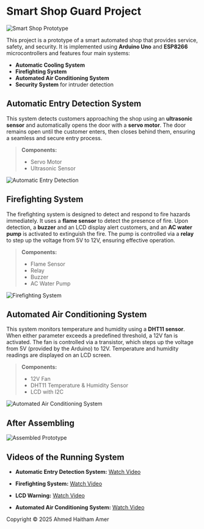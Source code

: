 # Smart Shop Guard Project

![Smart Shop Prototype](https://github.com/user-attachments/assets/817044e5-c3e2-4efb-a62e-8bb6452c51aa)

This project is a prototype of a smart automated shop that provides service, safety, and security. It is implemented using **Arduino Uno** and **ESP8266** microcontrollers and features four main systems:

- **Automatic Cooling System**
- **Firefighting System**
- **Automated Air Conditioning System**
- **Security System** for intruder detection

## Automatic Entry Detection System

This system detects customers approaching the shop using an **ultrasonic sensor** and automatically opens the door with a **servo motor**. The door remains open until the customer enters, then closes behind them, ensuring a seamless and secure entry process.

> **Components:**
> - Servo Motor
> - Ultrasonic Sensor

![Automatic Entry Detection](https://github.com/user-attachments/assets/f86acbed-ca17-4638-957b-704dc8fc865c)

## Firefighting System

The firefighting system is designed to detect and respond to fire hazards immediately. It uses a **flame sensor** to detect the presence of fire. Upon detection, a **buzzer** and an LCD display alert customers, and an **AC water pump** is activated to extinguish the fire. The pump is controlled via a **relay** to step up the voltage from 5V to 12V, ensuring effective operation.

> **Components:**
> - Flame Sensor
> - Relay
> - Buzzer
> - AC Water Pump

![Firefighting System](https://github.com/user-attachments/assets/8c1ad3f7-ac2c-4030-a00f-9a05861aa29b)

## Automated Air Conditioning System

This system monitors temperature and humidity using a **DHT11 sensor**. When either parameter exceeds a predefined threshold, a 12V fan is activated. The fan is controlled via a transistor, which steps up the voltage from 5V (provided by the Arduino) to 12V. Temperature and humidity readings are displayed on an LCD screen.

> **Components:**
> - 12V Fan
> - DHT11 Temperature & Humidity Sensor
> - LCD with I2C

![Automated Air Conditioning System](https://github.com/user-attachments/assets/a0c8a47a-d772-433e-973a-89955d4440b0)

## After Assembling

![Assembled Prototype](https://github.com/user-attachments/assets/9f83cc28-a480-4b8b-b2f9-9614dc355d6c)

## Videos of the Running System

- **Automatic Entry Detection System:**
  [Watch Video](https://github.com/user-attachments/assets/28712764-492d-467e-9aa7-fb2b8b069abf)

- **Firefighting System:**
  [Watch Video](https://github.com/user-attachments/assets/1052b2f2-3211-4acc-8836-fc73112fbd1a)

- **LCD Warning:**
  [Watch Video](https://github.com/user-attachments/assets/c1f41d64-3401-45b4-99e5-8f7c6153e420)

- **Automated Air Conditioning System:**
  [Watch Video](https://github.com/user-attachments/assets/e4350ce7-36f6-45f2-aca9-62d095d811f2)

Copyright © 2025 Ahmed Haitham Amer

